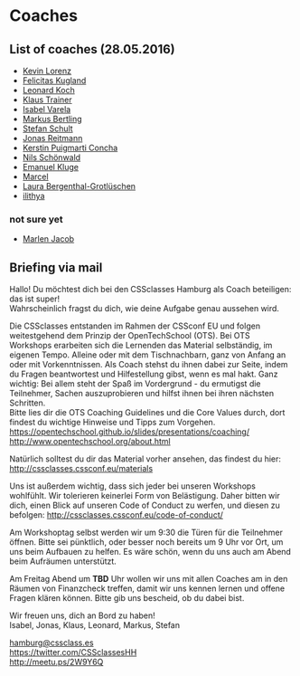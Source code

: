 # Coaches

## List of coaches (28.05.2016)

* [Kevin Lorenz](https://github.com/verpixelt)
* [Felicitas Kugland](https://github.com/kotzendekrabbe)
* [Leonard Koch](https://github.com/LeonardKoch)
* [Klaus Trainer](https://github.com/KlausTrainer)
* [Isabel Varela](https://github.com/fallera)
* [Markus Bertling](https://github.com/HerrBertling)
* [Stefan Schult](https://github.com/Schubidu)
* [Jonas Reitmann](https://github.com/jonicious)
* [Kerstin Puigmarti Concha](http://www.meetup.com/opentechschool-hamburg/members/39183352/)
* [Nils Schönwald](http://www.meetup.com/de-DE/opentechschool-hamburg/members/163429662/)
* [Emanuel Kluge](https://github.com/herschel666)
* [Marcel](http://www.meetup.com/de-DE/opentechschool-hamburg/members/202529655/)
* [Laura Bergenthal-Grotlüschen](http://www.meetup.com/de-DE/opentechschool-hamburg/members/202711065/)
* [ilithya](http://www.meetup.com/opentechschool-hamburg/members/186473647/)

### not sure yet
* [Marlen Jacob](http://www.meetup.com/de-DE/opentechschool-hamburg/members/64503762/)

## Briefing via mail

Hallo!
Du möchtest dich bei den CSSclasses Hamburg als Coach beteiligen: das ist super!  
Wahrscheinlich fragst du dich, wie deine Aufgabe genau aussehen wird.

Die CSSclasses entstanden im Rahmen der CSSconf EU und folgen weitestgehend dem Prinzip der OpenTechSchool (OTS). Bei OTS Workshops erarbeiten sich die Lernenden das Material selbständig, im eigenen Tempo. Alleine oder mit dem Tischnachbarn, ganz von Anfang an oder mit Vorkenntnissen. Als Coach stehst du ihnen dabei zur Seite, indem du Fragen beantwortest und Hilfestellung gibst, wenn es mal hakt. Ganz wichtig: Bei allem steht der Spaß im Vordergrund - du ermutigst die Teilnehmer, Sachen auszuprobieren und hilfst ihnen bei ihren nächsten Schritten.  
Bitte lies dir die OTS Coaching Guidelines und die Core Values durch, dort findest du wichtige Hinweise und Tipps zum Vorgehen.  
https://opentechschool.github.io/slides/presentations/coaching/
http://www.opentechschool.org/about.html

Natürlich solltest du dir das Material vorher ansehen, das findest du hier: http://cssclasses.cssconf.eu/materials

Uns ist außerdem wichtig, dass sich jeder bei unseren Workshops wohlfühlt. Wir tolerieren keinerlei Form von Belästigung. Daher bitten wir dich, einen Blick auf unseren Code of Conduct zu werfen, und diesen zu befolgen: 
http://cssclasses.cssconf.eu/code-of-conduct/

Am Workshoptag selbst werden wir um 9:30 die Türen für die Teilnehmer öffnen. Bitte sei pünktlich, oder besser noch bereits um 9 Uhr vor Ort, um uns beim Aufbauen zu helfen. Es wäre schön, wenn du uns auch am Abend beim Aufräumen unterstützt.

Am Freitag Abend um **TBD** Uhr wollen wir uns mit allen Coaches am in den Räumen von Finanzcheck treffen, damit wir uns kennen lernen und offene Fragen klären können. Bitte gib uns bescheid, ob du dabei bist.

Wir freuen uns, dich an Bord zu haben!  
Isabel, Jonas, Klaus, Leonard, Markus, Stefan

hamburg@cssclass.es  
https://twitter.com/CSSclassesHH  
http://meetu.ps/2W9Y6Q
